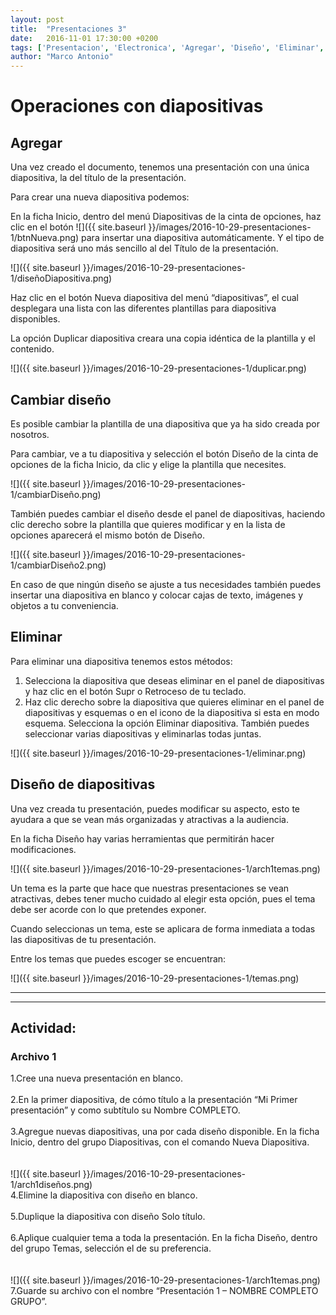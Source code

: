 ```yaml
---
layout: post
title:  "Presentaciones 3"
date:   2016-11-01 17:30:00 +0200
tags: ['Presentacion', 'Electronica', 'Agregar', 'Diseño', 'Eliminar', 'Tema']
author: "Marco Antonio"
---
```


# Operaciones con diapositivas

## Agregar

Una vez creado el documento, tenemos una presentación con una única diapositiva, la del título de la presentación.

Para crear una nueva diapositiva podemos:

En la ficha Inicio, dentro del menú Diapositivas de la cinta de opciones, haz clic en el botón ![]({{ site.baseurl }}/images/2016-10-29-presentaciones-1/btnNueva.png) para insertar una diapositiva automáticamente. Y el tipo de diapositiva será uno más sencillo al del Título de la presentación.

![]({{ site.baseurl }}/images/2016-10-29-presentaciones-1/diseñoDiapositiva.png)

Haz clic en el botón Nueva diapositiva del menú “diapositivas”, el cual desplegara una lista con las diferentes plantillas para diapositiva disponibles.

La opción Duplicar diapositiva creara una copia idéntica de la plantilla y el contenido.

![]({{ site.baseurl }}/images/2016-10-29-presentaciones-1/duplicar.png)

## Cambiar diseño

Es posible cambiar la plantilla de una diapositiva que ya ha sido creada por nosotros.

Para cambiar, ve a tu diapositiva y selección el botón Diseño de la cinta de opciones de la ficha Inicio, da clic y elige la plantilla que necesites.

![]({{ site.baseurl }}/images/2016-10-29-presentaciones-1/cambiarDiseño.png)

También puedes cambiar el diseño desde el panel de diapositivas, haciendo clic derecho sobre la plantilla que quieres modificar y en la lista de opciones aparecerá el mismo botón de Diseño.

![]({{ site.baseurl }}/images/2016-10-29-presentaciones-1/cambiarDiseño2.png)

En caso de que ningún diseño se ajuste a tus necesidades también puedes insertar una diapositiva en blanco y colocar cajas de texto, imágenes y objetos a tu conveniencia.

## Eliminar

Para eliminar una diapositiva tenemos estos métodos:

1. Selecciona la diapositiva que deseas eliminar en el panel de diapositivas y haz clic en el botón Supr o Retroceso de tu teclado.
2. Haz clic derecho sobre la diapositiva que quieres eliminar en el panel de diapositivas y esquemas o en el icono de la diapositiva si esta en modo esquema. Selecciona la opción Eliminar diapositiva. También puedes seleccionar varias diapositivas y eliminarlas todas juntas.

![]({{ site.baseurl }}/images/2016-10-29-presentaciones-1/eliminar.png)

## Diseño de diapositivas

Una vez creada tu presentación, puedes modificar su aspecto, esto te ayudara a que se vean más organizadas y atractivas a la audiencia.

En la ficha Diseño hay varias herramientas que permitirán hacer modificaciones.

![]({{ site.baseurl }}/images/2016-10-29-presentaciones-1/arch1temas.png)

Un tema es la parte que hace que nuestras presentaciones se vean atractivas, debes tener mucho cuidado al elegir esta opción, pues el tema debe ser acorde con lo que pretendes exponer. 

Cuando seleccionas un tema, este se aplicara de forma inmediata a todas las diapositivas de tu presentación.

Entre los temas que puedes escoger se encuentran:

![]({{ site.baseurl }}/images/2016-10-29-presentaciones-1/temas.png)

***
***

## Actividad:

### Archivo 1

1.Cree una nueva presentación en blanco.<br><br>
2.En la primer diapositiva, de cómo título a la presentación “Mi Primer presentación” y como subtítulo su Nombre COMPLETO. <br><br>
3.Agregue nuevas diapositivas, una por cada diseño disponible. En la ficha Inicio, dentro del grupo Diapositivas, con el comando Nueva Diapositiva. <br><br> 
<br>
![]({{ site.baseurl }}/images/2016-10-29-presentaciones-1/arch1diseños.png)
<br>
4.Elimine la diapositiva con diseño en blanco. <br><br>
5.Duplique la diapositiva con diseño Solo título. <br><br>
6.Aplique cualquier tema a toda la presentación. En la ficha Diseño, dentro del grupo Temas, selección el de su preferencia. <br><br>
<br>
![]({{ site.baseurl }}/images/2016-10-29-presentaciones-1/arch1temas.png)
<br>
7.Guarde su archivo con el nombre “Presentación 1 – NOMBRE COMPLETO GRUPO”.
